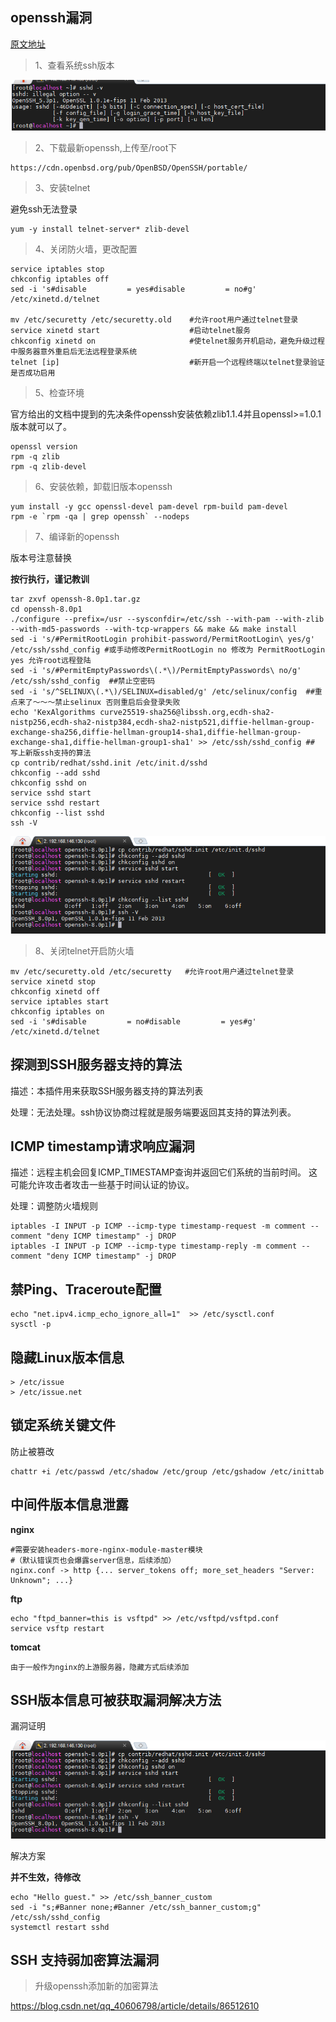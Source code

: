 ## openssh漏洞 ##

[原文地址](https://blog.csdn.net/hongdeng123/article/details/86267368)

> 1、查看系统ssh版本

![](./images/openssh_version.png)

> 2、下载最新openssh,上传至/root下

	https://cdn.openbsd.org/pub/OpenBSD/OpenSSH/portable/

> 3、安装telnet

避免ssh无法登录

	yum -y install telnet-server* zlib-devel

> 4、关闭防火墙，更改配置

	service iptables stop
	chkconfig iptables off
	sed -i 's#disable         = yes#disable         = no#g' /etc/xinetd.d/telnet

	mv /etc/securetty /etc/securetty.old    #允许root用户通过telnet登录
	service xinetd start                    #启动telnet服务
	chkconfig xinetd on                     #使telnet服务开机启动，避免升级过程中服务器意外重启后无法远程登录系统
	telnet [ip]                             #新开启一个远程终端以telnet登录验证是否成功启用

> 5、检查环境

官方给出的文档中提到的先决条件openssh安装依赖zlib1.1.4并且openssl>=1.0.1版本就可以了。

	openssl version
	rpm -q zlib
	rpm -q zlib-devel

> 6、安装依赖，卸载旧版本openssh

	yum install -y gcc openssl-devel pam-devel rpm-build pam-devel
	rpm -e `rpm -qa | grep openssh` --nodeps

> 7、编译新的openssh

版本号注意替换

**按行执行，谨记教训**

	tar zxvf openssh-8.0p1.tar.gz
	cd openssh-8.0p1
	./configure --prefix=/usr --sysconfdir=/etc/ssh --with-pam --with-zlib --with-md5-passwords --with-tcp-wrappers && make && make install
	sed -i 's/#PermitRootLogin prohibit-password/PermitRootLogin\ yes/g' /etc/ssh/sshd_config #或手动修改PermitRootLogin no 修改为 PermitRootLogin yes 允许root远程登陆
	sed -i 's/#PermitEmptyPasswords\(.*\)/PermitEmptyPasswords\ no/g' /etc/ssh/sshd_config  ##禁止空密码
	sed -i 's/^SELINUX\(.*\)/SELINUX=disabled/g' /etc/selinux/config  ##重点来了～～～禁止selinux 否则重启后会登录失败
	echo 'KexAlgorithms curve25519-sha256@libssh.org,ecdh-sha2-nistp256,ecdh-sha2-nistp384,ecdh-sha2-nistp521,diffie-hellman-group-exchange-sha256,diffie-hellman-group14-sha1,diffie-hellman-group-exchange-sha1,diffie-hellman-group1-sha1' >> /etc/ssh/sshd_config ## 写上新版ssh支持的算法
	cp contrib/redhat/sshd.init /etc/init.d/sshd
	chkconfig --add sshd
	chkconfig sshd on
	service sshd start
	service sshd restart
	chkconfig --list sshd
	ssh -V

![](./images/ssh_version.png)

> 8、关闭telnet开启防火墙

	mv /etc/securetty.old /etc/securetty   #允许root用户通过telnet登录
	service xinetd stop
	chkconfig xinetd off
	service iptables start
	chkconfig iptables on
	sed -i 's#disable         = no#disable         = yes#g' /etc/xinetd.d/telnet

## 探测到SSH服务器支持的算法 ##

描述：本插件用来获取SSH服务器支持的算法列表

处理：无法处理。ssh协议协商过程就是服务端要返回其支持的算法列表。

## ICMP timestamp请求响应漏洞 ##

描述：远程主机会回复ICMP_TIMESTAMP查询并返回它们系统的当前时间。 这可能允许攻击者攻击一些基于时间认证的协议。

处理：调整防火墙规则

	iptables -I INPUT -p ICMP --icmp-type timestamp-request -m comment --comment "deny ICMP timestamp" -j DROP
	iptables -I INPUT -p ICMP --icmp-type timestamp-reply -m comment --comment "deny ICMP timestamp" -j DROP

## 禁Ping、Traceroute配置

	echo "net.ipv4.icmp_echo_ignore_all=1"  >> /etc/sysctl.conf
	sysctl -p

## 隐藏Linux版本信息

	> /etc/issue
	> /etc/issue.net 

## 锁定系统关键文件

防止被篡改

	chattr +i /etc/passwd /etc/shadow /etc/group /etc/gshadow /etc/inittab


## 中间件版本信息泄露 ##

**nginx**

	#需要安装headers-more-nginx-module-master模块
	#（默认错误页也会爆露server信息，后续添加）
	nginx.conf -> http {... server_tokens off; more_set_headers "Server: Unknown"; ...}

**ftp**

	echo "ftpd_banner=this is vsftpd" >> /etc/vsftpd/vsftpd.conf
	service vsftp restart

**tomcat**

	由于一般作为nginx的上游服务器，隐藏方式后续添加
	

## SSH版本信息可被获取漏洞解决方法 ##

漏洞证明

![](./images/ssh_version.png)

解决方案

**并不生效，待修改**

	echo "Hello guest." >> /etc/ssh_banner_custom
	sed -i "s;#Banner none;#Banner /etc/ssh_banner_custom;g" /etc/ssh/sshd_config
	systemctl restart sshd
	

## SSH 支持弱加密算法漏洞 ##

> 升级openssh添加新的加密算法

https://blog.csdn.net/qq_40606798/article/details/86512610
